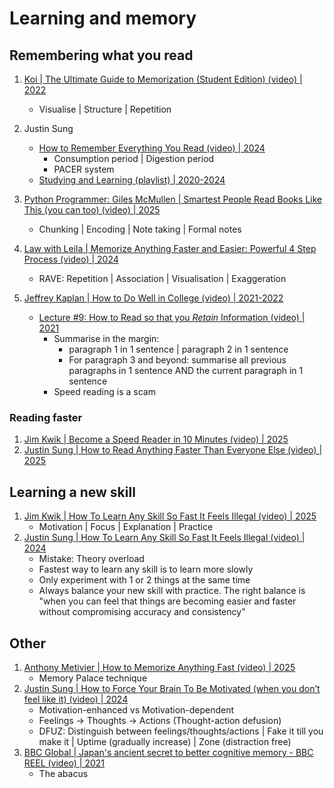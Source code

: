 # Learning and memory

## Remembering what you read

1. [Koi | The Ultimate Guide to Memorization (Student Edition) (video) | 2022](https://www.youtube.com/watch?v=kntcUApUBoM)
   - Visualise | Structure | Repetition
1. Justin Sung
   - [How to Remember Everything You Read (video) | 2024](https://www.youtube.com/watch?v=okHkUIW46ks)
     * Consumption period | Digestion period
     * PACER system
   - [Studying and Learning (playlist) | 2020-2024](https://www.youtube.com/playlist?list=PLSk0AGtsyiaKkHBNMuZ7qWl96H2VOjreo)
1. [Python Programmer: Giles McMullen | Smartest People Read Books Like This (you can too) (video) | 2025](https://www.youtube.com/watch?v=mOJu1I57Ajc)
   - Chunking | Encoding | Note taking | Formal notes
1. [Law with Leila | Memorize Anything Faster and Easier: Powerful 4 Step Process (video) | 2024](https://www.youtube.com/watch?v=2biD9zawBxo)
   - RAVE: Repetition | Association | Visualisation | Exaggeration

1. [Jeffrey Kaplan | How to Do Well in College (video) | 2021-2022](https://www.youtube.com/playlist?list=PL7YPshZMeLIa2KksLNqmWx_SANbSjaUbU)
   - [Lecture #9: How to Read so that you *Retain* Information (video) | 2021](https://www.youtube.com/watch?v=uiNB-6SuqVA)
     * Summarise in the margin:
       + paragraph 1 in 1 sentence | paragraph 2 in 1 sentence
       + For paragraph 3 and beyond: summarise all previous paragraphs in 1 sentence AND the current paragraph in 1 sentence
     * Speed reading is a scam


### Reading faster

1. [Jim Kwik | Become a Speed Reader in 10 Minutes (video) | 2025](https://www.youtube.com/watch?v=KUpLxO7wJU4)
1. [Justin Sung | How to Read Anything Faster Than Everyone Else (video) | 2025](https://www.youtube.com/watch?v=qYkZJMRwFZo)


## Learning a new skill

1. [Jim Kwik | How To Learn Any Skill So Fast It Feels Illegal (video) | 2025](https://www.youtube.com/watch?v=OQdkjUM3yks)
   - Motivation | Focus | Explanation | Practice
1. [Justin Sung | How To Learn Any Skill So Fast It Feels Illegal (video) | 2024](https://www.youtube.com/watch?v=bSDprg24pEA)
   - Mistake: Theory overload
   - Fastest way to learn any skill is to learn more slowly
   - Only experiment with 1 or 2 things at the same time
   - Always balance your new skill with practice. The right balance is "when you can feel that things are becoming easier and faster
     without compromising accuracy and consistency"


## Other

1. [Anthony Metivier | How to Memorize Anything Fast (video) | 2025](https://www.youtube.com/watch?v=a16B8EIBgZ0)
   - Memory Palace technique
1. [Justin Sung | How to Force Your Brain To Be Motivated (when you don’t feel like it) (video) | 2024](https://www.youtube.com/watch?v=RMB3NsQotvM)
   - Motivation-enhanced vs Motivation-dependent
   - Feelings -> Thoughts -> Actions (Thought-action defusion)
   - DFUZ: Distinguish between feelings/thoughts/actions | Fake it till you make it | Uptime (gradually increase) | Zone (distraction free)
1. [BBC Global | Japan's ancient secret to better cognitive memory - BBC REEL (video) | 2021](https://www.youtube.com/watch?v=s6OmqXCsYt8)
   - The abacus

